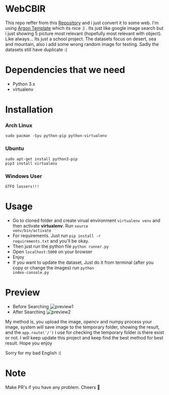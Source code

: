# WebCBIR

This repo reffer from this <a href="https://github.com/ledleledle/CBIR">Repository</a> and i just convert it to some web. I'm using <a href="https://demos.creative-tim.com/argon-dashboard-pro/">Argon Template</a> which its nice :) . Its just like google image search but i just showing 5 picture most relevant (hopefully most relevant with object). Like always... Its just a school project. The datasets focus on desert, sea and mountain, also i add some wrong random image for testing. Sadly the datasets still have duplicate :(

# Dependencies that we need
- Python 3.x
- virtualenv

# Installation
### Arch Linux
```
sudo pacman -Syu python-pip python-virtualenv
```

### Ubuntu
```
sudo apt-get install python3-pip
pip3 install virtualenv
```

### Windows User
```
GTFO lossers!!!
```

# Usage
- Go to cloned folder and create virual environment `virtualenv venv` and then activate **virtualenv**. Run <code>source venv/bin/activate</code>
- For requirements. Just run <code>pip install -r requirements.txt</code> and you'll be okay.
- Then just run the python file <code>python runner.py</code>
- Open <code>localhost:5000</code> on your browser
- Enjoy
- If you want to update the dataset, Just do it from terminal (after you copy or change the images) run <code>python index-console.py</code>


# Preview
- Before Searching
![preview1](https://raw.githubusercontent.com/ledleledle/WebCBIR/master/wtf3.png)
- After Searching
![preview2](https://raw.githubusercontent.com/ledleledle/WebCBIR/master/wtf2.png)

My method is, you upload the image, opencv and numpy process your image, system will save image to the temporary folder, showing the result, and the <code>app.route('/')</code> i use for checking the temporary folder is there exist or not. I will keep update this project and keep find the best method for best result. Hope you enjoy

Sorry for my bad English :(

# Note
Make PR's if you have any problem. Cheers 🍻